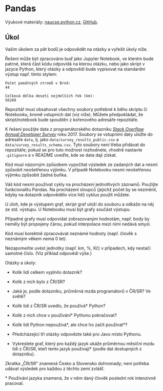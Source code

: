 Pandas
======

Výukové materiály:
[naucse.python.cz](http://naucse.python.cz/2017/mipyt-zima/intro/pandas/),
[GitHub](https://github.com/pyvec/naucse.python.cz/tree/master/lessons/intro/pandas).

Úkol
----

Vašim úkolem za pět bodů je odpovědět na otázky a vyřešit úkoly níže.

Řešení může být zpracováno buď jako Jupyter Notebook, ve kterém bude patrné,
která část kódu odpovídá na kterou otázku, nebo jako skript v jazyce Python,
který otázky a odpovědi bude vypisovat na standardní výstup např. tímto stylem:

    Počet památných stromů v Brně:
    44

    Celková délka deseti nejdelších řek (km):
    56289

Repozitář musí obsahovat všechny soubory potřebné k běhu skriptu či Notebooku,
kromě vstupních dat (viz níže).
Můžete předpokládat, že skript/notebook bude spouštěn z kořenového adresáře
repozitáře.

K řešení použijte data z programátorského dotazníku [*Stack Overflow Annual Developer Survey*](https://insights.stackoverflow.com/survey/) roku 2017.
Soubory se vstupními daty uložte do adresáře `data`, tj. jako
`data/survey_results_public.csv` a `data/survey_results_schema.csv`.
Tyto soubory není třeba přidávat do repozitáře; pokud se pro tuto možnost
rozhodnete, vhodně nastavte `.gitignore` a v README uveďte, kde se data dají
získat.

Kód musí názorným způsobem vypočítat výsledek ze zadaných dat a nesmí způsobit
neošetřenou výjimku.
V případě Notebooku nesmí neošetřenou výjimku způsobit žádná buňka.

Váš kód nesmí používat cykly na procházení jednotlivých záznamů.
Použijte funkcionalitu Pandas.
Na procházení sloupců (jejichž počet by se nezměnil, kdyby na dotazník
odpovědělo více lidí) cyklus použít můžete.

U úloh, kde je výstupem graf, skript graf uloží do souboru a odkáže na něj
ze std. výstupu.
U Notebooku musí být grafy součást výstupu.

Případné grafy musí odpovídat zobrazovaným hodnotám, např. body by neměly být
propojeny čárou, pokud interpolace mezi nimi nedává smysl.

Kód musí korektně zpracovávat neznámé hodnoty (např. člověk s neznámým věkem
nemá 0 let).

Nezapomeňte uvést jednotky (např. km, %, Kč) v případech, kdy nestačí samotné
číslo. (Viz příklad odpovědí výše.)

Otázky a úkoly:

* Kolik lidí celkem vyplnilo dotazník?
* Kolik z nich bylo z ČR/SR?
* Jaká je, podle dotazníku, průměrná mzda programátorů v ČR/SR? Ve světě?

* Kolik lidí z ČR/SR uvedlo, že používá* Python?
* Kolik z nich chce v používání* Pythonu pokračovat?
* Kolik lidí Python nepoužívá*, ale chce ho začít používat*?

* Předcházející tři otázky odpovězte také pro Javu místo Pythonu.

* Vykreslete graf, který pro každý jazyk ukáže průměrnou měsíční mzdu lidí
  z ČR/SR, kteří tento jazyk používají* (podle dat dostupných
  z dotazníku).

Zkratka „ČR/SR” znamená Česko a Slovensko dohromady; není potřeba udávat
výsledek pro každou z těchto zemí zvlášť.

\* Používání jazyka znamená, že v něm daný člověk poslední rok intenzivně
pracoval.
